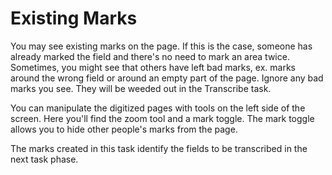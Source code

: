 # Existing Marks

You may see existing marks on the page. If this is the case, someone has already marked the field and there's no need to mark an area twice. Sometimes, you might see that others have left bad marks, ex. marks around the wrong field or around an empty part of the page. Ignore any bad marks you see. They will be weeded out in the Transcribe task.  

You can manipulate the digitized pages with tools on the left side of the screen. Here you'll find the zoom tool and a mark toggle. The mark toggle allows you to hide other people's marks from the page.  

The marks created in this task identify the fields to be transcribed in the next task phase.  
